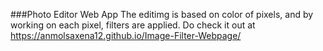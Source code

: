 ###Photo Editor Web App
The editimg is based on color of pixels, and by working on each pixel, filters are applied.
Do check it out at https://anmolsaxena12.github.io/Image-Filter-Webpage/
